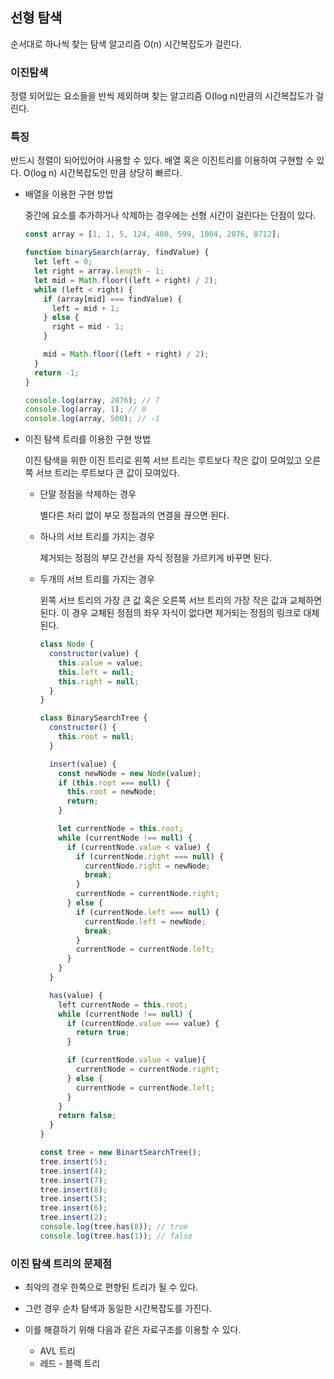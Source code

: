 ## 선형 탐색

순서대로 하나씩 찾는 탐색 알고리즘
O(n) 시간복잡도가 걸린다.

### 이진탐색

정렬 되어있는 요소들을 반씩 제외하며 찾는 알고리즘
O(log n)만큼의 시간복잡도가 걸린다.

### 특징

반드시 정렬이 되어있어야 사용할 수 있다.
배열 혹은 이진트리를 이용하여 구현할 수 있다.
O(log n) 시간복잡도인 만큼 상당히 빠르다.

- 배열을 이용한 구현 방법

  중간에 요소를 추가하거나 삭제하는 경우에는 선형 시간이 걸린다는 단점이 있다.

  ```jsx
  const array = [1, 1, 5, 124, 400, 599, 1004, 2876, 8712];

  function binarySearch(array, findValue) {
    let left = 0;
    let right = array.length - 1;
    let mid = Math.floor((left + right) / 2);
    while (left < right) {
      if (array[mid] === findValue) {
        left = mid + 1;
      } else {
        right = mid - 1;
      }

      mid = Math.floor((left + right) / 2);
    }
    return -1;
  }

  console.log(array, 2876); // 7
  console.log(array, 1); // 0
  console.log(array, 500); // -1
  ```

- 이진 탐색 트리를 이용한 구현 방법

  이진 탐색을 위한 이진 트리로 왼쪽 서브 트리는 루트보다 작은 값이 모여있고 오른쪽 서브 트리는 루트보다 큰 값이 모여있다.

  - 단말 정점을 삭제하는 경우

    별다른 처리 없이 부모 정점과의 연결을 끊으면 된다.

  - 하나의 서브 트리를 가지는 경우

    제거되는 정점의 부모 간선을 자식 정점을 가르키게 바꾸면 된다.

  - 두개의 서브 트리를 가지는 경우

    왼쪽 서브 트리의 가장 큰 값 혹은 오른쪽 서브 트리의 가장 작은 값과 교체하면 된다.
    이 경우 교체된 정점의 좌우 자식이 없다면 제거되는 정점의 링크로 대체된다.

    ```jsx
    class Node {
      constructor(value) {
        this.value = value;
        this.left = null;
        this.right = null;
      }
    }

    class BinarySearchTree {
      constructor() {
        this.root = null;
      }

      insert(value) {
        const newNode = new Node(value);
        if (this.root === null) {
          this.root = newNode;
          return;
        }

        let currentNode = this.root;
        while (currentNode !== null) {
          if (currentNode.value < value) {
            if (currentNode.right === null) {
              currentNode.right = newNode;
              break;
            }
            currentNode = currentNode.right;
          } else {
            if (currentNode.left === null) {
              currentNode.left = newNode;
              break;
            }
            currentNode = currentNode.left;
          }
        }
      }

      has(value) {
        left currentNode = this.root;
        while (currentNode !== null) {
          if (currentNode.value === value) {
            return true;
          }

          if (currentNode.value < value){
            currentNode = currentNode.right;
          } else {
            currentNode = currentNode.left;
          }
        }
        return false;
      }
    }

    const tree = new BinartSearchTree();
    tree.insert(5);
    tree.insert(4);
    tree.insert(7);
    tree.insert(8);
    tree.insert(5);
    tree.insert(6);
    tree.insert(2);
    console.log(tree.has(8)); // true
    console.log(tree.has(1)); // false
    ```

### 이진 탐색 트리의 문제점

- 최악의 경우 한쪽으로 편향된 트리가 될 수 있다.
- 그런 경우 순차 탐색과 동일한 시간복잡도를 가진다.
- 이를 해결하기 위해 다음과 같은 자료구조를 이용할 수 있다.

  - AVL 트리
  - 레드 - 블랙 트리
